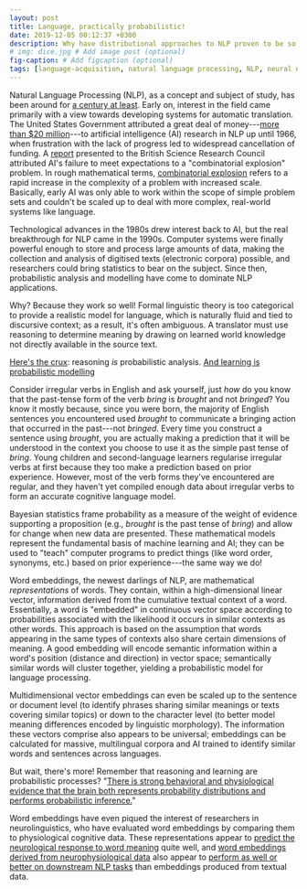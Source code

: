 ```yaml
---
layout: post
title: Language, practically probabilistic!
date: 2019-12-05 00:12:37 +0300
description: Why have distributional approaches to NLP proven to be so successful? Word embeddings appear to have revealed the fundamentally probabilistic nature of meaning and how language is modelled physiologically by the human mind.
# img: dice.jpg # Add image post (optional)
fig-caption: # Add figcaption (optional)
tags: [language-acquisition, natural language processing, NLP, neural networks, statistics, neurolinguistics]
---
```

Natural Language Processing (NLP), as a concept and subject of study, has been around for <a href="https://www.dataversity.net/a-brief-history-of-natural-language-processing-nlp/">a century at least</a>. Early on, interest in the field came primarily with a view towards developing systems for automatic translation. The United States Government attributed a great deal of money---<a href="https://en.wikipedia.org/wiki/History_of_artificial_intelligence%23The_end_of_funding">more than $20 million</a>---to artificial intelligence (AI) research in NLP up until 1966, when frustration with the lack of progress led to widespread cancellation of funding. A <a href="http://www-formal.stanford.edu/jmc/reviews/lighthill/lighthill.html">report</a> presented to the British Science Research Council attributed AI's failure to meet expectations to a "combinatorial explosion" problem. In rough mathematical terms, <a href="https://en.wikipedia.org/wiki/Combinatorial_explosion">combinatorial explosion</a> refers to a rapid increase in the complexity of a problem with increased scale. Basically, early AI was only able to work within the scope of simple problem sets and couldn't be scaled up to deal with more complex, real-world systems like language.

Technological advances in the 1980s drew interest back to AI, but the real breakthrough for NLP came in the 1990s. Computer systems were finally powerful enough to store and process large amounts of data, making the collection and analysis of digitised texts (electronic corpora) possible, and researchers could bring statistics to bear on the subject. Since then, probabilistic analysis and modelling have come to dominate NLP applications.

Why? Because they work so well! Formal linguistic theory is too categorical to provide a realistic model for language, which is naturally fluid and tied to discursive context; as a result, it's often ambiguous. A translator must use reasoning to determine meaning by drawing on learned world knowledge not directly available in the source text.

<a href="https://web.stanford.edu/~danlass/NASSLLI-coursenotes-combined.pdf">Here's the crux</a>: reasoning *is* probabilistic analysis. <a href="https://www.ncbi.nlm.nih.gov/pmc/articles/PMC3422420/">And learning is probabilistic modelling</a>

Consider irregular verbs in English and ask yourself, just *how* do you know that the past-tense form of the verb *bring* is *brought* and not *bringed*? You know it mostly because, since you were born, the majority of English sentences you encountered used *brought* to communicate a bringing action that occurred in the past---not *bringed*. Every time you construct a sentence using *brought*, you are actually making a prediction that it will be understood in the context you choose to use it as the simple past tense of *bring*. Young children and second-language learners regularise irregular verbs at first because they too make a prediction based on prior experience. However, most of the verb forms they've encountered are regular, and they haven't yet compiled enough data about irregular verbs to form an accurate cognitive language model.

Bayesian statistics frame probability as a measure of the weight of evidence supporting a proposition (e.g., *brought* is the past tense of *bring*) and allow for change when new data are presented. These mathematical models represent the fundamental basis of machine learning and AI; they can be used to "teach" computer programs to predict things (like word order, synonyms, etc.) based on prior experience---the same way we do!

Word embeddings, the newest darlings of NLP, are mathematical *representations* of words. They contain, within a high-dimensional linear vector, information derived from the cumulative textual context of a word. Essentially, a word is "embedded" in continuous vector space according to probabilities associated with the likelihood it occurs in similar contexts as other words. This approach is based on the assumption that words appearing in the same types of contexts also share certain dimensions of meaning. A good embedding will encode semantic information within a word's position (distance and direction) in vector space; semantically similar words will cluster together, yielding a probabilistic model for language processing.

Multidimensional vector embeddings can even be scaled up to the sentence or document level (to identify phrases sharing similar meanings or texts covering similar topics) or down to the character level (to better model meaning differences encoded by linguistic morphology). The information these vectors comprise also appears to be universal; embeddings can be calculated for massive, multilingual corpora and AI trained to identify similar words and sentences across languages.

But wait, there's more! Remember that reasoning and learning are probabilistic processes? "<a href="https://www.ncbi.nlm.nih.gov/pmc/articles/PMC4487650/">There is strong behavioral and physiological evidence that the brain both represents probability distributions and performs probabilistic inference.</a>"

Word embeddings have even piqued the interest of researchers in neurolinguistics, who have evaluated word embeddings by comparing them to physiological cognitive data. These representations appear to <a href="https://www.aclweb.org/anthology/K19-1050.pdf">predict the neurological response to word meaning</a> quite well, and <a href="https://ccneuro.org/2019/proceedings/0000863.pdf">word embeddings derived from neurophysiological data</a> also appear to <a href="https://link.springer.com/article/10.1007/s12559-019-09643-1">perform as well or better on downstream NLP tasks</a> than embeddings produced from textual data.
